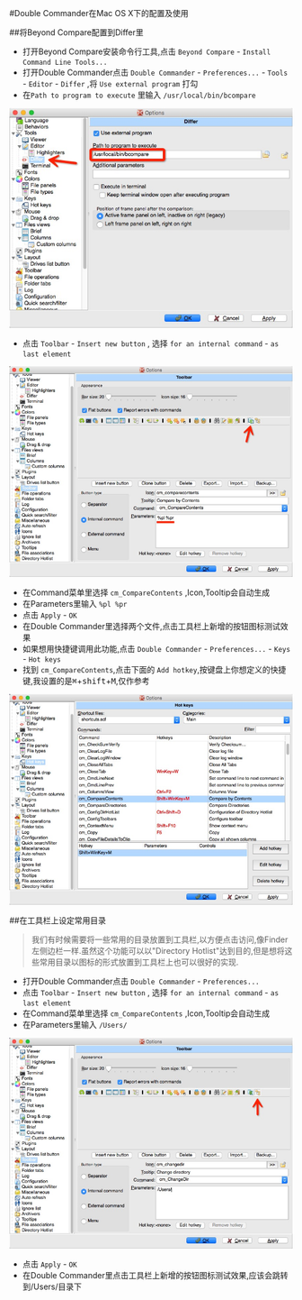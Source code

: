 #Double Commander在Mac OS X下的配置及使用

##将Beyond Compare配置到Differ里

* 打开Beyond Compare安装命令行工具,点击 `Beyond Compare` - `Install Command Line Tools...`
* 打开Double Commander点击 `Double Commander` - `Preferences...` - `Tools` - `Editor` - `Differ` ,将 `Use external program` 打勾
* 在`Path to program to execute` 里输入 `/usr/local/bin/bcompare`

![图片1][img1]

* 点击 `Toolbar` - `Insert new button` , 选择 `for an internal command` - `as last element`

![图片2][img2]

* 在Command菜单里选择 `cm_CompareContents` ,Icon,Tooltip会自动生成
* 在Parameters里输入 `%pl %pr`
* 点击 `Apply` - `OK`
* 在Double Commander里选择两个文件,点击工具栏上新增的按钮图标测试效果
* 如果想用快捷键调用此功能,点击 `Double Commander` - `Preferences...` - `Keys` - `Hot keys`
* 找到 `cm_CompareContents`,点击下面的 `Add hotkey`,按键盘上你想定义的快捷键,我设置的是<kbd>⌘</kbd>+<kbd>shift</kbd>+<kbd>M</kbd>,仅作参考

![图片3][img3]

##在工具栏上设定常用目录

>我们有时候需要将一些常用的目录放置到工具栏,以方便点击访问,像Finder左侧边栏一样.虽然这个功能可以以"Directory Hotlist"达到目的,但是想将这些常用目录以图标的形式放置到工具栏上也可以很好的实现.

* 打开Double Commander点击 `Double Commander` - `Preferences...`
* 点击 `Toolbar` - `Insert new button` , 选择 `for an internal command` - `as last element`
* 在Command菜单里选择 `cm_CompareContents` ,Icon,Tooltip会自动生成
* 在Parameters里输入 `/Users/`

![图片4][img4]

* 点击 `Apply` - `OK`
* 在Double Commander里点击工具栏上新增的按钮图标测试效果,应该会跳转到/Users/目录下



[img1]: https://github.com/etimechen/memo/blob/master/images/241CDF2F-4D9B-4ACC-837E-7707BC472AAB.png
[img2]: https://github.com/etimechen/memo/blob/master/images/EDA033CA-653C-40C1-B4CC-4D0579A0334B.png
[img3]: https://github.com/etimechen/memo/blob/master/images/91AC473C-D454-4D47-AA54-6ECE5070F15A.png
[img4]: https://github.com/etimechen/memo/blob/master/images/51141458-11FD-428E-BC4C-6D4BF78B9FBF.png
    